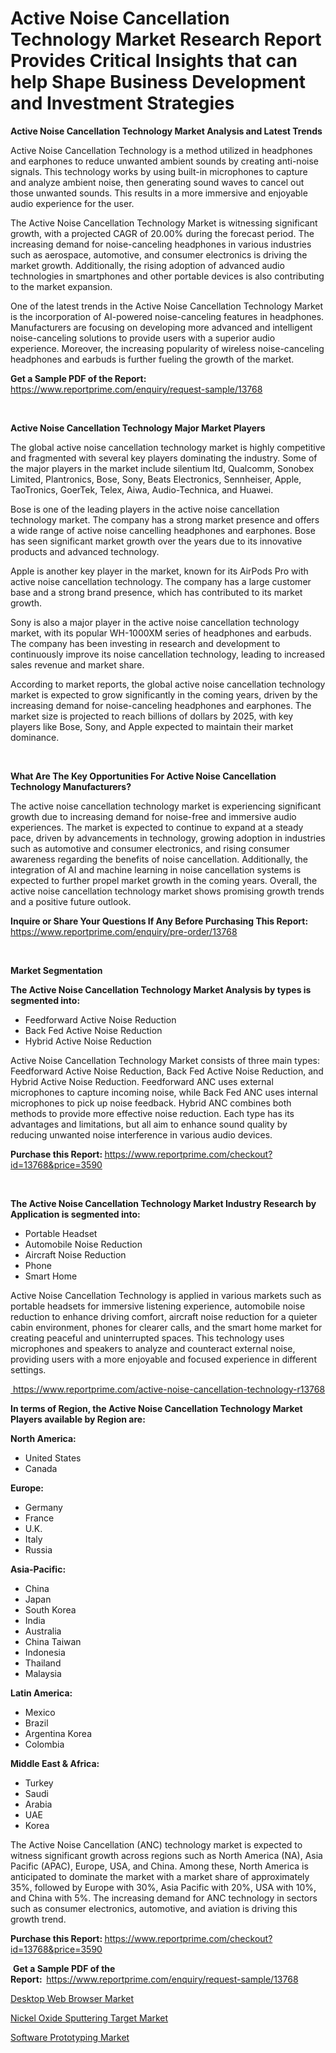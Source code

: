 <p><h1>Active Noise Cancellation Technology Market Research Report Provides Critical Insights that can help Shape Business Development and Investment Strategies</h1></p><p><strong>Active Noise Cancellation Technology Market Analysis and Latest Trends</strong></p>
<p><p>Active Noise Cancellation Technology is a method utilized in headphones and earphones to reduce unwanted ambient sounds by creating anti-noise signals. This technology works by using built-in microphones to capture and analyze ambient noise, then generating sound waves to cancel out those unwanted sounds. This results in a more immersive and enjoyable audio experience for the user.</p><p>The Active Noise Cancellation Technology Market is witnessing significant growth, with a projected CAGR of 20.00% during the forecast period. The increasing demand for noise-canceling headphones in various industries such as aerospace, automotive, and consumer electronics is driving the market growth. Additionally, the rising adoption of advanced audio technologies in smartphones and other portable devices is also contributing to the market expansion.</p><p>One of the latest trends in the Active Noise Cancellation Technology Market is the incorporation of AI-powered noise-canceling features in headphones. Manufacturers are focusing on developing more advanced and intelligent noise-canceling solutions to provide users with a superior audio experience. Moreover, the increasing popularity of wireless noise-canceling headphones and earbuds is further fueling the growth of the market.</p></p>
<p><strong>Get a Sample PDF of the Report:&nbsp;</strong> <a href="https://www.reportprime.com/enquiry/request-sample/13768">https://www.reportprime.com/enquiry/request-sample/13768</a></p>
<p>&nbsp;</p>
<p><strong>Active Noise Cancellation Technology Major Market Players</strong></p>
<p><p>The global active noise cancellation technology market is highly competitive and fragmented with several key players dominating the industry. Some of the major players in the market include silentium ltd, Qualcomm, Sonobex Limited, Plantronics, Bose, Sony, Beats Electronics, Sennheiser, Apple, TaoTronics, GoerTek, Telex, Aiwa, Audio-Technica, and Huawei.</p><p>Bose is one of the leading players in the active noise cancellation technology market. The company has a strong market presence and offers a wide range of active noise cancelling headphones and earphones. Bose has seen significant market growth over the years due to its innovative products and advanced technology.</p><p>Apple is another key player in the market, known for its AirPods Pro with active noise cancellation technology. The company has a large customer base and a strong brand presence, which has contributed to its market growth.</p><p>Sony is also a major player in the active noise cancellation technology market, with its popular WH-1000XM series of headphones and earbuds. The company has been investing in research and development to continuously improve its noise cancellation technology, leading to increased sales revenue and market share.</p><p>According to market reports, the global active noise cancellation technology market is expected to grow significantly in the coming years, driven by the increasing demand for noise-canceling headphones and earphones. The market size is projected to reach billions of dollars by 2025, with key players like Bose, Sony, and Apple expected to maintain their market dominance.</p></p>
<p>&nbsp;</p>
<p><strong>What Are The Key Opportunities For Active Noise Cancellation Technology Manufacturers?</strong></p>
<p><p>The active noise cancellation technology market is experiencing significant growth due to increasing demand for noise-free and immersive audio experiences. The market is expected to continue to expand at a steady pace, driven by advancements in technology, growing adoption in industries such as automotive and consumer electronics, and rising consumer awareness regarding the benefits of noise cancellation. Additionally, the integration of AI and machine learning in noise cancellation systems is expected to further propel market growth in the coming years. Overall, the active noise cancellation technology market shows promising growth trends and a positive future outlook.</p></p>
<p><strong>Inquire or Share Your Questions If Any Before Purchasing This Report:</strong> <a href="https://www.reportprime.com/enquiry/pre-order/13768">https://www.reportprime.com/enquiry/pre-order/13768</a></p>
<p>&nbsp;</p>
<p><strong>Market Segmentation</strong></p>
<p><strong>The Active Noise Cancellation Technology Market Analysis by types is segmented into:</strong></p>
<p><ul><li>Feedforward Active Noise Reduction</li><li>Back Fed Active Noise Reduction</li><li>Hybrid Active Noise Reduction</li></ul></p>
<p><p>Active Noise Cancellation Technology Market consists of three main types: Feedforward Active Noise Reduction, Back Fed Active Noise Reduction, and Hybrid Active Noise Reduction. Feedforward ANC uses external microphones to capture incoming noise, while Back Fed ANC uses internal microphones to pick up noise feedback. Hybrid ANC combines both methods to provide more effective noise reduction. Each type has its advantages and limitations, but all aim to enhance sound quality by reducing unwanted noise interference in various audio devices.</p></p>
<p><strong>Purchase this Report:&nbsp;</strong><a href="https://www.reportprime.com/checkout?id=13768&price=3590">https://www.reportprime.com/checkout?id=13768&price=3590</a></p>
<p>&nbsp;</p>
<p><strong>The Active Noise Cancellation Technology Market Industry Research by Application is segmented into:</strong></p>
<p><ul><li>Portable Headset</li><li>Automobile Noise Reduction</li><li>Aircraft Noise Reduction</li><li>Phone</li><li>Smart Home</li></ul></p>
<p><p>Active Noise Cancellation Technology is applied in various markets such as portable headsets for immersive listening experience, automobile noise reduction to enhance driving comfort, aircraft noise reduction for a quieter cabin environment, phones for clearer calls, and the smart home market for creating peaceful and uninterrupted spaces. This technology uses microphones and speakers to analyze and counteract external noise, providing users with a more enjoyable and focused experience in different settings.</p></p>
<p><a href="https://www.reportprime.com/active-noise-cancellation-technology-r13768">&nbsp;https://www.reportprime.com/active-noise-cancellation-technology-r13768</a></p>
<p><strong>In terms of Region, the Active Noise Cancellation Technology Market Players available by Region are:</strong></p>
<p>
    <p> <strong> North America: </strong>
        <ul>
            <li>United States</li>
            <li>Canada</li>
        </ul>
        </p> 
    <p> <strong> Europe: </strong>
        <ul>
            <li>Germany</li>
            <li>France</li>
            <li>U.K.</li>
            <li>Italy</li>
            <li>Russia</li>
        </ul>
        </p> 
    <p> <strong> Asia-Pacific: </strong>
        <ul>
            <li>China</li>
            <li>Japan</li>
            <li>South Korea</li>
            <li>India</li>
            <li>Australia</li>
            <li>China Taiwan</li>
            <li>Indonesia</li>
            <li>Thailand</li>
            <li>Malaysia</li>
        </ul>
        </p> 
    <p> <strong> Latin America: </strong>
        <ul>
            <li>Mexico</li>
            <li>Brazil</li>
            <li>Argentina Korea</li>
            <li>Colombia</li>
        </ul>
        </p> 
    <p> <strong> Middle East & Africa: </strong>
        <ul>
            <li>Turkey</li>
            <li>Saudi</li>
            <li>Arabia</li>
            <li>UAE</li>
            <li>Korea</li>
        </ul>
    </p>
    </p>
<p><p>The Active Noise Cancellation (ANC) technology market is expected to witness significant growth across regions such as North America (NA), Asia Pacific (APAC), Europe, USA, and China. Among these, North America is anticipated to dominate the market with a market share of approximately 35%, followed by Europe with 30%, Asia Pacific with 20%, USA with 10%, and China with 5%. The increasing demand for ANC technology in sectors such as consumer electronics, automotive, and aviation is driving this growth trend.</p></p>
<p><strong>Purchase this Report: </strong><a href="https://www.reportprime.com/checkout?id=13768&price=3590">https://www.reportprime.com/checkout?id=13768&price=3590</a></p>
<p>&nbsp;<strong>Get a Sample PDF of the Report:&nbsp;&nbsp;</strong><a href="https://www.reportprime.com/enquiry/request-sample/13768">https://www.reportprime.com/enquiry/request-sample/13768</a></p>
<p><strong></strong></p>
<p><p><a href="https://github.com/HenrietteMills1/Market-Research-Report-List-2/blob/main/desktop-web-browser-market.md">Desktop Web Browser Market</a></p><p><a href="https://view.publitas.com/reportprime-1/nickel-oxide-sputtering-target-market-size-is-growing-at-cagr-of-6-5-this-report-covers-analysis-by-market-segmentation-growth-and-forecast-2024-2031/">Nickel Oxide Sputtering Target Market</a></p><p><a href="https://github.com/marthawweekle/Market-Research-Report-List-2/blob/main/software-prototyping-market.md">Software Prototyping Market</a></p></p>